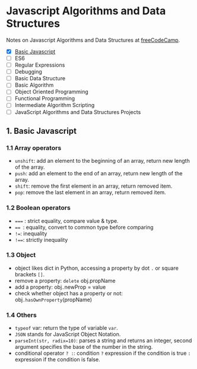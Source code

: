 # Javascript Algorithms and Data Structures

Notes on Javascript Algorithms and Data Structures at [freeCodeCamp](https://www.freecodecamp.org/learn).

- [x] [Basic Javascript](#1-basic-javascript)
- [ ] ES6
- [ ] Regular Expressions
- [ ] Debugging
- [ ] Basic Data Structure
- [ ] Basic Algorithm
- [ ] Object Oriented Programming
- [ ] Functional Programming
- [ ] Intermediate Algorithm Scripting
- [ ] JavaScript Algorithms and Data Structures Projects

## 1. Basic Javascript

### 1.1 Array operators

- `unshift`: add an element to the beginning of an array, return new length of the array.
- `push`: add an element to the end of an array, return new length of the array.
- `shift`: remove the first element in an array, return removed item.
- `pop`: remove the last element in an array, return removed item.

### 1.2 Boolean operators

- `===` : strict equality, compare value & type.
- `== `: equality, convert to common type before comparing
- `!=`: inequality
- `!==`: strictly inequality

### 1.3 Object

- object likes dict in Python, accessing a property by dot `.` or square brackets `[]`.
- remove a property: `delete` obj.propName
- add a property: obj`.`newProp = value
- check whether object has a property or not: obj`.hasOwnProperty`(propName)

### 1.4 Others

- `typeof` var: return the type of variable `var`.
- `JSON` stands for JavaScript Object Notation.
- `parseInt(str, radix=10)`: parses a string and returns an integer, second argument specifies the base of the number in the string.
- conditional operator `? :`: condition `?` expression if the condition is true `:` expression if the condition is false.
